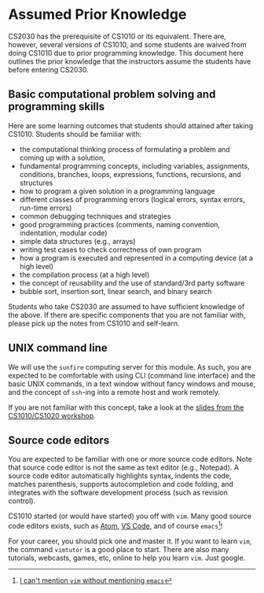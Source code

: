 # Assumed Prior Knowledge

CS2030 has the prerequisite of CS1010 or its equivalent.  There are, however, several versions of CS1010, and some students are waived from doing CS1010 due to prior programming knowledge.  This document here outlines the prior knowledge that the instructors assume the students have before entering CS2030.

## Basic computational problem solving and programming skills

Here are some learning outcomes that students should attained after taking CS1010.  Students should be familiar with:

- the computational thinking process of formulating a problem and coming up with a solution,
- fundamental programming concepts, including variables, assignments, conditions, branches, loops, expressions, functions, recursions, and structures
- how to program a given solution in a programming language
- different classes of programming errors (logical errors, syntax errors, run-time errors)
- common debugging techniques and strategies
- good programming practices (comments, naming convention, indentation, modular code)
- simple data structures (e.g., arrays)
- writing test cases to check correctness of own program
- how a program is executed and represented in a computing device (at a high level)
- the compilation process (at a high level)
- the concept of reusability and the use of standard/3rd party software
- bubble sort, insertion sort, linear search, and binary search

Students who take CS2030 are assumed to have sufficient knowledge of the above.  If there are specific components that you are not familiar with, please pick up the notes from CS1010 and self-learn.

## UNIX command line

We will use the `sunfire` computing server for this module.  As such, you are expected to be comfortable with using CLI (command line interface) and the basic UNIX commands, in a text window without fancy windows and mouse, and the concept of `ssh`-ing into a remote host and work remotely.

If you are not familiar with this concept, take a look at the [slides from the CS1010/CS1020 workshop](www.comp.nus.edu.sg/~cs1020/workshop/CS1020_Intro_Workshop.pptx).

## Source code editors

You are expected to be familiar with one or more source code editors.  Note that source code editor is not the same as text editor (e.g., Notepad).  A source code editor automatically highlights syntax, indents the code, matches parenthesis, supports autocompletion and code folding, and integrates with the software development process (such as revision control).

CS1010 started (or would have started) you off with `vim`.  Many good source code editors exists, such as [Atom](http://atom.io), [VS Code](https://code.visualstudio.com/), and of course `emacs`[^1]!

[^1]: [I can't mention `vim` without mentioning `emacs`](https://en.wikipedia.org/wiki/Editor_war)

For your career, you should pick one and master it.  If you want to learn `vim`, the command `vimtutor` is a good place to start.  There are also many tutorials, webcasts, games, etc, online to help you learn `vim`.  Just google.
